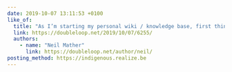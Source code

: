 ```yaml
---
date: 2019-10-07 13:11:53 +0100
like_of:
  title: "As I’m starting my personal wiki / knowledge base, first thing I’m noticing is that I feel like I shouldn’t just be trying to collect ‘knowledge’ on ‘topics’… if it becomes just a set of ‘facts’ that I’ve discovered about my particular interests, then it’s just a poorly maintained subset of Wikipedia… I think the trick is to make sure not to lose the personal and the personality. It should be the stuff that Wikipedia deliberately avoids."
  link: https://doubleloop.net/2019/10/07/6255/
  authors:
    - name: "Neil Mather"
      link: https://doubleloop.net/author/neil/
posting_method: https://indigenous.realize.be
---
```

